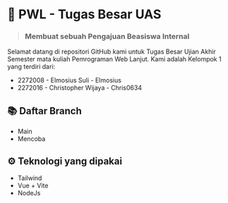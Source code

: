 # 🚀 PWL - Tugas Besar UAS


> ### Membuat sebuah Pengajuan Beasiswa Internal

Selamat datang di repositori GitHub kami untuk Tugas Besar Ujian Akhir Semester mata kuliah Pemrograman Web Lanjut. Kami adalah Kelompok 1 yang terdiri dari:

- 2272008 - Elmosius Suli - Elmosius
- 2272016 - Christopher Wijaya - Chris0634

 ## 📚 Daftar Branch
-  Main
-  Mencoba

 ## ⚙️ Teknologi yang dipakai
-  Tailwind
-  Vue + Vite
-  NodeJs 

